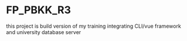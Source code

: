 # FP_PBKK_R3
this project is build version of my training integrating CLI/vue framework and university database server
